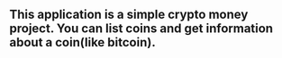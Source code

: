 ## This application is a simple crypto money project. You can list coins and get information about a coin(like bitcoin).
